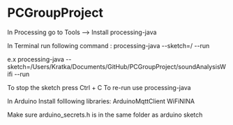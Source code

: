 # PCGroupProject

In Processing go to Tools --> Install processing-java

In Terminal run following command :
processing-java --sketch=/<pathtoSketchFolder> --run 

e.x processing-java --sketch=/Users/Kratka/Documents/GitHub/PCGroupProject/soundAnalysisWifi --run 

To stop the sketch press Ctrl + C
To re-run use processing-java

In Arduino Install folllowing libraries:
ArduinoMqttClient
WiFiNINA

Make sure arduino_secrets.h is in the same folder as arduino sketch